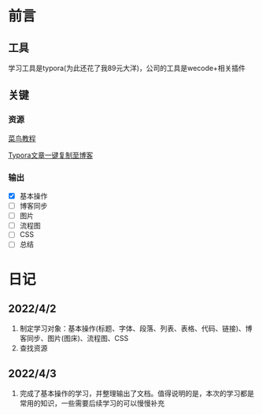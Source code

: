 # 前言

## 工具

学习工具是typora(为此还花了我89元大洋)，公司的工具是wecode+相关插件

## 关键

### 资源

[菜鸟教程](https://www.runoob.com/markdown/md-tutorial.html)

[Typora文章一键复制至博客](https://www.jianshu.com/p/fbc917d374ee)

### 输出

* [x] 基本操作
* [ ] 博客同步
* [ ] 图片
* [ ] 流程图
* [ ] CSS
* [ ] 总结

# 日记

## 2022/4/2

1. 制定学习对象：基本操作(标题、字体、段落、列表、表格、代码、链接)、博客同步、图片(图床)、流程图、CSS
2. 查找资源

## 2022/4/3

1. 完成了基本操作的学习，并整理输出了文档。值得说明的是，本次的学习都是常用的知识，一些需要后续学习的可以慢慢补充